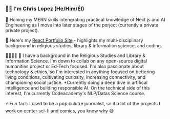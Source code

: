### 👋🏽  I'm Chris Lopez (He/Him/Él)

🔭 Honing my MERN skills intengrating practical knowledge of Next.js and AI Engineering as I move into later stages of the porject (currently a private private project).

🌱 Here's my [React Portfolio Site](lopez-cl.github.io/my-portfolios/) - highlights my multi-disciplinary background in religious studies, library & information science, and coding.


🫱🏽‍🫲🏿 🤗 I have a background in the Religious Studies and Library & Information Science. I'm down to collab on any open-source digital humanities project or Ed-Tech focused. I'm also passionate about technology & ethics, so I'm interested in anything focused on bettering living conditions, cultivating curiosity, increasing connectivity, and championing social justice. *Currently doing a deep dive in artifical intelligence and building responsible AI. On the technical side of this interest, I'm currently Codeacademy's NLP/Datas Science course.

⚡️  Fun fact: I used to be a pop culutre journalist, so if a lot of the projects I work on center sci-fi and comics, you know why 😅 
